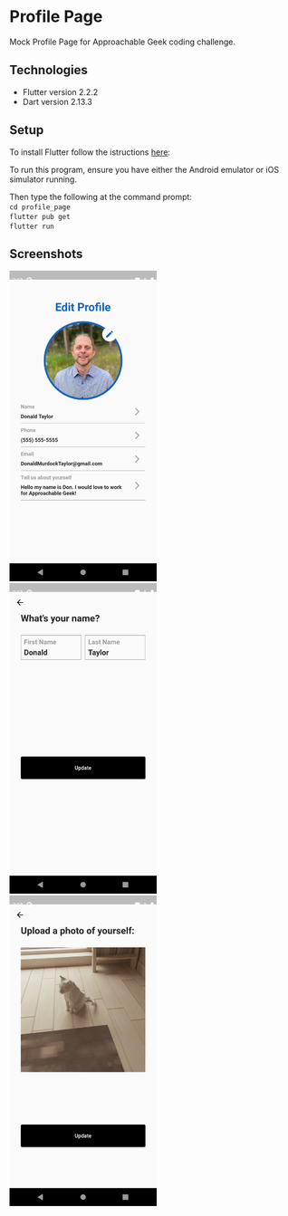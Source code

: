 # Profile Page
Mock Profile Page for Approachable Geek coding challenge. 

## Technologies
- Flutter version 2.2.2
- Dart version 2.13.3

## Setup
To install Flutter follow the istructions [here](https://flutter.dev/docs/get-started/install):

To run this program, ensure you have either the Android emulator or iOS simulator running.

Then type the following at the command prompt:\
`cd profile_page`\
`flutter pub get`\
`flutter run`

## Screenshots
<img src="profile_page/screenshots/flutter_01.png?raw=true" width="260"> <img src="profile_page/screenshots/flutter_02.png?raw=true" width="260"> <img src="profile_page/screenshots/flutter_03.png?raw=true" width="260">
